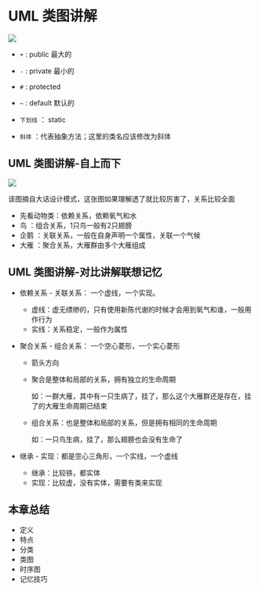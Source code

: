 # UML 类图讲解

![](https://txxs.github.io/pic/imocc/designpattern/markdown-img-paste-20180823220912841.png)

* `+` : public 最大的
* `-` : private 最小的
* `#` : protected
* `~` : default 默认的
* `下划线` ： static

* `斜体` ：代表抽象方法；这里的类名应该修改为斜体

## UML 类图讲解-自上而下
![](https://txxs.github.io/pic/imocc/designpattern/markdown-img-paste-20180823221908654.png)

该图摘自大话设计模式，这张图如果理解透了就比较厉害了，关系比较全面

* 先看动物类：依赖关系，依赖氧气和水
* 鸟 ：组合关系，1只鸟一般有2只翅膀
* 企鹅 ：关联关系，一般在自身声明一个属性，关联一个气候
* 大雁 ：聚合关系，大雁群由多个大雁组成

## UML 类图讲解-对比讲解联想记忆

* 依赖关系 - 关联关系： 一个虚线，一个实现。
  - 虚线：虚无缥缈的，只有使用新陈代谢的时候才会用到氧气和谁，一般用作行为
  - 实线：关系稳定，一般作为属性

* 聚合关系 - 组合关系： 一个空心菱形，一个实心菱形
  - 箭头方向
  - 聚合是整体和局部的关系，拥有独立的生命周期

    如：一群大雁，其中有一只生病了，挂了，那么这个大雁群还是存在，挂了的大雁生命周期已结束
  - 组合关系：也是整体和局部的关系，但是拥有相同的生命周期

    如：一只鸟生病，挂了，那么翅膀也会没有生命了

* 继承 - 实现：都是空心三角形，一个实线，一个虚线
  - 继承：比较铁，都实体
  - 实现：比较虚，没有实体，需要有类来实现

## 本章总结

* 定义
* 特点
* 分类
* 类图
* 时序图
* 记忆技巧
